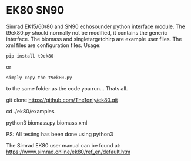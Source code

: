 # EK80 SN90
Simrad EK15/60/80 and SN90 echosounder python interface module. The t9ek80.py should normally not be modified, 
it contains the generic interface. The biomass and singletargetchirp are example user files. The xml files are 
configuration files. Usage:

    pip install t9ek80
 
 or
    
    simply copy the t9ek80.py 

to the same folder as the code you run... Thats all.
  
  
git clone https://github.com/The1only/ek80.git

cd ./ek80/examples

python3 biomass.py biomass.xml 

PS: All testing has been done using python3

The Simrad EK80 user manual can be found at: https://www.simrad.online/ek80/ref_en/default.htm
